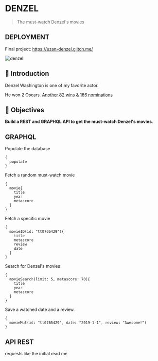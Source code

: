 # DENZEL

> The must-watch Denzel's movies

## DEPLOYMENT

Final project: https://uzan-denzel.glitch.me/

![denzel](https://m.media-amazon.com/images/M/MV5BMjE5NDU2Mzc3MV5BMl5BanBnXkFtZTcwNjAwNTE5OQ@@._V1_SY1000_SX750_AL_.jpg)


## 🐣 Introduction

Denzel Washington is one of my favorite actor.

He won 2 Oscars. [Another 82 wins & 166 nominations](https://www.imdb.com/name/nm0000243/awards?ref_=nm_awd)

## 🎯 Objectives

**Build a REST and GRAPHQL API to get the must-watch Denzel's movies**.

## GRAPHQL

Populate the database
```
{
  populate
}
```


Fetch a random must-watch movie
```
{
  movie{
    title
    year
    metascore
  }
}
```


Fetch a specific movie
```
{
  movieID(id: "tt0765429"){
    title
    metascore
    review
    date
  }
}
```


Search for Denzel's movies
```
{
  movieSearch(limit: 5, metascore: 70){
    title
    year
    metascore
  }
}
```


Save a watched date and a review.
```
{
  movieMut(id: "tt0765429", date: "2019-1-1", review: "Awesome!")
}
```

## API REST

requests like the initial read me



